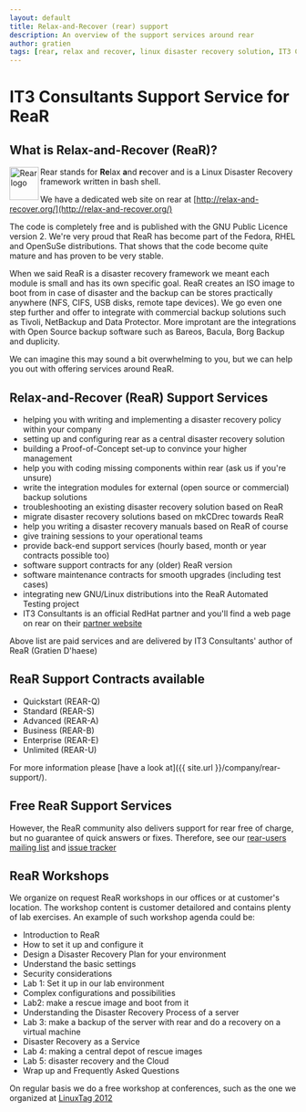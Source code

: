 ```yaml
---
layout: default
title: Relax-and-Recover (rear) support
description: An overview of the support services around rear
author: gratien
tags: [rear, relax and recover, linux disaster recovery solution, IT3 Consultants, GPL]
---
```


# IT3 Consultants Support Service for ReaR

## What is Relax-and-Recover (ReaR)?

<img src="{{ site.url }}/images/logo/rear_logo_100.png" width="51" height="58" border="0" align="left" alt="Rear logo" />
Rear stands for <strong>Re</strong>lax <strong>a</strong>nd <strong>r</strong>ecover and is a Linux Disaster Recovery framework written in bash shell.

We have a dedicated web site on rear at [http://relax-and-recover.org/](http://relax-and-recover.org/)

The code is completely free and is published with the GNU Public Licence version 2. We're very proud that ReaR has become part of the Fedora, RHEL and OpenSuSe distributions.  That shows that the code become quite mature and has proven to be very stable.

When we said ReaR is a disaster recovery framework we meant each module is small and has its own specific goal. ReaR creates an ISO image to boot from in case of disaster and the backup can be stores practically anywhere (NFS, CIFS, USB disks, remote tape devices). We go even one step further and offer to integrate with commercial backup solutions such as Tivoli, NetBackup and Data Protector. More improtant are the integrations with Open Source backup software such as Bareos, Bacula, Borg Backup and duplicity.

We can imagine this may sound a bit overwhelming to you, but we can help you out with offering services around ReaR.

## Relax-and-Recover (ReaR) Support Services

* helping you with writing and implementing a disaster recovery policy within your company
* setting up and configuring rear as a central disaster recovery solution
* building a Proof-of-Concept set-up to convince your higher management
* help you with coding missing components within rear (ask us if you're unsure)
* write the integration modules for external (open source or commercial) backup solutions
* troubleshooting an existing disaster recovery solution based on ReaR
* migrate disaster recovery solutions based on mkCDrec towards ReaR
* help you writing a disaster recovery manuals based on ReaR of course
* give training sessions to your operational teams
* provide back-end support services (hourly based, month or year contracts possible too)
* software support contracts for any (older) ReaR version
* software maintenance contracts for smooth upgrades (including test cases)
* integrating new GNU/Linux distributions into the ReaR Automated Testing project
* IT3 Consultants is an official RedHat partner and you'll find a web page on rear on their [partner website](http://redhat.force.com/finder/PFPartnerDetail?id=0016000000M8PW4AAN)

Above list are paid services and are delivered by IT3 Consultants' author of ReaR (Gratien D'haese)

## ReaR Support Contracts available

* Quickstart (REAR-Q)
* Standard (REAR-S)
* Advanced (REAR-A)
* Business (REAR-B)
* Enterprise (REAR-E)
* Unlimited (REAR-U)

For more information please [have a look at]({{ site.url }}/company/rear-support/).

## Free ReaR Support Services

However, the ReaR community also delivers support for rear free of charge, but no guarantee of quick answers or fixes. Therefore, see our [rear-users mailing list](http://lists.relax-and-recover.org/mailman/listinfo/rear-users) and [issue tracker](https://github.com/rear/rear/issues)

## ReaR Workshops

We organize on request ReaR workshops in our offices or at customer's location. The workshop content is customer detailored and contains plenty of lab exercises. An example of such workshop agenda could be:

-	Introduction to ReaR
-	How to set it up and configure it
-	Design a Disaster Recovery Plan for your environment
-	Understand the basic settings
-	Security considerations
-	Lab 1: Set it up in our lab environment
-	Complex configurations and possibilities
-	Lab2: make a rescue image and boot from it
-	Understanding the Disaster Recovery Process of a server
-	Lab 3: make a backup of the server with rear and do a recovery on a virtual machine
-	Disaster Recovery as a Service
-	Lab 4: making a central depot of rescue images
-	Lab 5: disaster recovery and the Cloud
-	Wrap up and Frequently Asked Questions


On regular basis we do a free workshop at conferences, such as the one we organized at [LinuxTag 2012](http://www.linuxtag.org/2012/de/program/workshops/workshops/vortragsdetails-talkid701.html)
